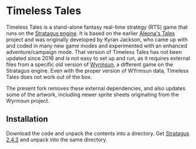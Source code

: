 # Timeless Tales
Timeless Tales is a stand-alone fantasy real-time strategy (RTS) game that runs on the <a href="https://stratagus.com/">Stratagus engine</a>. It is based on the earlier <a href="http://www.nongnu.org/aleona/index.html">Aleona's Tales</a> project and was originally developed by Kyran Jackson, who came up with and coded in many new game modes and experimented with an enhanced adventure/campaign mode. That version of Timeless Tales has not been updated since 2016 and is not easy to set up and run, as it requires external files from a specific old version of <a href="https://github.com/Andrettin/Wyrmsun/">Wyrmsun</a>, a different game on the Stratagus engine. Even with the proper version of WYrmsun data, Timeless Tales does not work out of the box.

The present fork removes these external dependencies, and also updates some of the artwork, including newer sprite sheets originating from the Wyrmsun project.

## Installation
Download the code and unpack the contents into a directory. Get <a href="https://github.com/Wargus/stratagus/releases/tag/v2.4.3">Stratagus 2.4.3</a> and unpack into the same directory.
